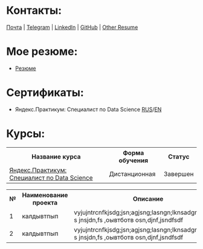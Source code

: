 # Контакты:

<div id="webaddress">
<a href="mailto:wilddog@list.ru">Почта</a>
| <a href="https://t.me/badagawd">Telegram</a>
| <a href="https://www.linkedin.com/in/erendira-can-radichel-a1725b119/">LinkedIn</a>
| <a href="https://github.com/byuids-resumes">GitHub</a>
| <a href="https://erendiracan.github.io/resume/">Other Resume</a>
</div>

# Мое резюме:
- [Резюме](ссылка)

# Сертификаты:
- Яндекс.Практикум: Специалист по Data Science [RUS](ссылка)/[EN](ссылка)

# Курсы:
<table>
	<tr>
  		<th>Название курса</th>
  		<th>Форма обучения</th>
  		<th>Статус</th>
	<tr>
  		<td><a href = "https://practicum.yandex.ru/data-scientist/">Яндекс.Практикум: Специалист по Data Science</a></td>
  		<td>Дистанционная</td>
  		<td>Завершен</td>
</table>




<!-- 
Здесь собраны некоторые реализованные проекты

[Улучшение процесса обогащения золота](https://github.com/aq2003/Portfolio/tree/main/Gold%20Recovery) 
-->

<table>
    <tr>
        <th width="3%">№</th>
        <th width="27%">Наименование проекта</th>
        <th width="50%">Описание</th>
        <th width="20%">Навыки и инструменты</th>
    </tr>
    <tr>
        <td>1</td>
        <td>калдывтпып</td>
        <td>vyjujntrcnfkjsdg;jsn;agjsng;lasngn;lknsadgnnsndjnjn				s jnsjdn,fs ,оывтботв  оsn,djnf,jsndfsdf</td>
        <td>не много текста</td>
    </tr>
	<tr>
        <td>2</td>
        <td>калдывтпып</td>
        <td>vyjujntrcnfkjsdg;jsn;agjsng;lasngn;lknsadgnnsndjnjn				s jnsjdn,fs ,оывтботв  оsn,djnf,jsndfsdf</td>
        <td>не много текста</td>
    </tr>
</table>
